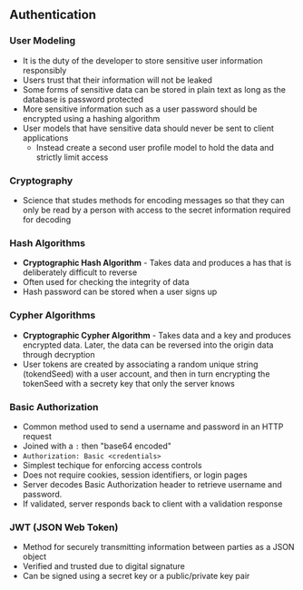 ## Authentication

### User Modeling
* It is the duty of the developer to store sensitive user information responsibly
* Users trust that their information will not be leaked
* Some forms of sensitive data can be stored in plain text as long as the database is password protected
* More sensitive information such as a user password should be encrypted using a hashing algorithm
* User models that have sensitive data should never be sent to client applications
  * Instead create a second user profile model to hold the data and strictly limit access

### Cryptography
* Science that studes methods for encoding messages so that they can only be read by a person with access to the secret information required for decoding

### Hash Algorithms
* **Cryptographic Hash Algorithm** - Takes data and produces a has that is deliberately difficult to reverse
* Often used for checking the integrity of data
* Hash password can be stored when a user signs up

### Cypher Algorithms
* **Cryptographic Cypher Algorithm** - Takes data and a key and produces encrypted data. Later, the data can be reversed into the origin data through decryption
* User tokens are created by associating a random unique string (tokendSeed) with a user account, and then in turn encrypting the tokenSeed with a secrety key that only the server knows

### Basic Authorization
* Common method used to send a username and password in an HTTP request
* Joined with a `:` then "base64 encoded"
* `Authorization: Basic <credentials>`
* Simplest techique for enforcing access controls
* Does not require cookies, session identifiers, or login pages
* Server decodes Basic Authorization header to retrieve username and password. 
* If validated, server responds back to client with a validation response

### JWT (JSON Web Token)
* Method for securely transmitting information between parties as a JSON object
* Verified and trusted due to digital signature
* Can be signed using a secret key or a public/private key pair


